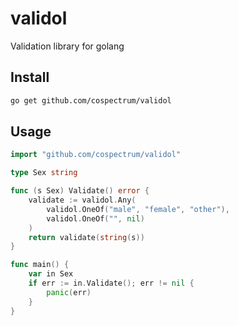 # validol
Validation library for golang

## Install
```sh
go get github.com/cospectrum/validol
```

## Usage

```go
import "github.com/cospectrum/validol"

type Sex string

func (s Sex) Validate() error {
    validate := validol.Any(
        validol.OneOf("male", "female", "other"),
        validol.OneOf("", nil)
    )
    return validate(string(s))
}

func main() {
    var in Sex
    if err := in.Validate(); err != nil {
        panic(err)
    }
}
```
